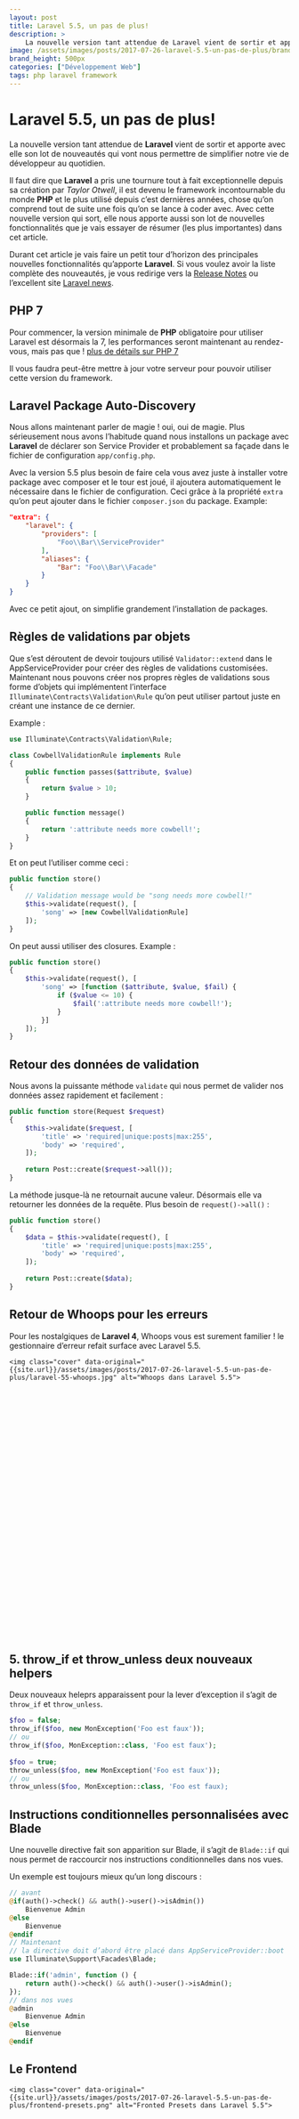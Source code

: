 ```yaml
---
layout: post
title: Laravel 5.5, un pas de plus!
description: >
    La nouvelle version tant attendue de Laravel vient de sortir et apporte avec elle son lot de nouveautés qui vont nous permettre de simplifier notre vie de développeur au quotidien.
image: /assets/images/posts/2017-07-26-laravel-5.5-un-pas-de-plus/brand.png
brand_height: 500px
categories: ["Développement Web"]
tags: php laravel framework
---
```

# Laravel 5.5, un pas de plus!

La nouvelle version tant attendue de **Laravel** vient de sortir et apporte avec elle son lot de nouveautés qui vont nous permettre de simplifier notre vie de développeur au quotidien.

Il faut dire que **Laravel** a pris une tournure tout à fait exceptionnelle depuis sa création par *Taylor Otwell*, il est devenu le framework incontournable du monde **PHP** et le plus utilisé depuis c’est dernières années, chose qu’on comprend tout de suite une fois qu’on se lance à coder avec.
Avec cette nouvelle version qui sort, elle nous apporte aussi son lot de nouvelles fonctionnalités que je vais essayer de résumer (les plus importantes) dans cet article.

Durant cet article je vais faire un petit tour d’horizon des principales nouvelles fonctionnalités qu’apporte **Laravel**. Si vous voulez avoir la liste complète des nouveautés, je vous redirige vers la [Release Notes](https://laravel.com/docs/5.5/releases) ou l’excellent site [Laravel news](https://laravel-news.com/category/laravel-5.5).

## PHP 7

Pour commencer, la version minimale de **PHP** obligatoire pour utiliser Laravel est désormais la 7, les performances seront maintenant au rendez-vous, mais pas que ! [plus de détails sur PHP 7](http://php.net/ChangeLog-7.php)

Il vous faudra peut-être mettre à jour votre serveur pour pouvoir utiliser cette version du framework.

## Laravel Package Auto-Discovery
Nous allons maintenant parler de magie ! oui, oui de magie. Plus sérieusement nous avons l’habitude quand nous installons un package avec **Laravel** de déclarer son Service Provider et probablement sa façade dans le fichier de configuration `app/config.php`.

Avec la version 5.5 plus besoin de faire cela vous avez juste à installer votre package avec composer et le tour est joué, il ajoutera automatiquement le nécessaire dans le fichier de configuration.
Ceci grâce à la propriété `extra` qu’on peut ajouter dans le fichier `composer.json` du package. 
Example:
``` json
"extra": {
    "laravel": {
        "providers": [
            "Foo\\Bar\\ServiceProvider"
        ],
        "aliases": {
            "Bar": "Foo\\Bar\\Facade"
        }
    }
}

```
Avec ce petit ajout, on simplifie grandement l’installation de packages.

## Règles de validations par objets
Que s’est déroutent de devoir toujours utilisé `Validator::extend` dans le AppServiceProvider pour créer des règles de validations customisées. Maintenant nous pouvons créer nos propres règles de validations sous forme d’objets qui implémentent l’interface `Illuminate\Contracts\Validation\Rule` qu’on peut utiliser partout juste en créant une instance de ce dernier.

Example :
```php
use Illuminate\Contracts\Validation\Rule;

class CowbellValidationRule implements Rule
{
    public function passes($attribute, $value)
    {
        return $value > 10;
    }

    public function message()
    {
        return ':attribute needs more cowbell!';
    }
}
```
Et on peut l’utiliser comme ceci :
```php
public function store()
{
    // Validation message would be "song needs more cowbell!"
    $this->validate(request(), [
        'song' => [new CowbellValidationRule]
    ]);
}
```

On peut aussi utiliser des closures. Example :

```php
public function store()
{
    $this->validate(request(), [
        'song' => [function ($attribute, $value, $fail) {
            if ($value <= 10) {
                $fail(':attribute needs more cowbell!');
            }
        }]
    ]);
}
```

## Retour des données de validation
Nous avons la puissante méthode `validate` qui nous permet de valider nos données assez rapidement et facilement : 
```php
public function store(Request $request)
{
    $this->validate($request, [
        'title' => 'required|unique:posts|max:255',
        'body' => 'required',
    ]);
 
    return Post::create($request->all());
}
```

La méthode jusque-là ne retournait aucune valeur. Désormais elle va retourner les données de la requête. Plus besoin de `request()->all()` :
``` php
public function store()
{
    $data = $this->validate(request(), [
        'title' => 'required|unique:posts|max:255',
        'body' => 'required',
    ]);
 
    return Post::create($data);
}
```
## Retour de Whoops pour les erreurs
Pour les nostalgiques de **Laravel 4**, Whoops vous est surement familier ! le gestionnaire d’erreur refait surface avec Laravel 5.5.

<div class="embed-responsive" style="height: 500px">

    <img class="cover" data-original="{{site.url}}/assets/images/posts/2017-07-26-laravel-5.5-un-pas-de-plus/laravel-55-whoops.jpg" alt="Whoops dans Laravel 5.5">

</div>

## 5.	throw_if et throw_unless deux nouveaux helpers
Deux nouveaux heleprs apparaissent pour la lever d’exception il s’agit de `throw_if` et `throw_unless`.
```php
$foo = false;
throw_if($foo, new MonException('Foo est faux'));
// ou
throw_if($foo, MonException::class, 'Foo est faux');
 
$foo = true;
throw_unless($foo, new MonException('Foo est faux'));
// ou
throw_unless($foo, MonException::class, 'Foo est faux);
```
## Instructions conditionnelles personnalisées avec Blade
Une nouvelle directive fait son apparition sur Blade, il s’agit de `Blade::if` qui nous permet de raccourcir nos instructions conditionnelles dans nos vues.

Un exemple est toujours mieux qu’un long discours : 
```php
// avant
@if(auth()->check() && auth()->user()->isAdmin())
	Bienvenue Admin
@else
	Bienvenue
@endif
// Maintenant
// la directive doit d’abord être placé dans AppServiceProvider::boot
use Illuminate\Support\Facades\Blade;

Blade::if('admin', function () {
    return auth()->check() && auth()->user()->isAdmin();
});
// dans nos vues
@admin
	Bienvenue Admin
@else
	Bienvenue
@endif
```
## Le Frontend
<div class="embed-responsive" style="height: 500px">

    <img class="cover" data-original="{{site.url}}/assets/images/posts/2017-07-26-laravel-5.5-un-pas-de-plus/frontend-presets.png" alt="Fronted Presets dans Laravel 5.5">

</div>

Nous avons l’habitude d’avoir Vue.js et Bootstrap installer par défaut dans Laravel, et pour les changer et/ou les supprimer fallait faire sa à la main.

Maintenant Laravel inclus la nouvelle commande `preset` dans sa console Artisan qui nous permet de changer rapidement de framework Fronted.

ainsi pour utiliser React à la place de Vue :
```bash 
>> php artisan preset react
```

Si vous voulez supprimer tout et ne pas utiliser de framework Fronted : 
```bash
>> php artisan preset none
```

## Nouvelle commande `migrate:fresh` pour les migrations

<div class="embed-responsive" style="height: 500px">

    <img class="cover" data-original="{{site.url}}/assets/images/posts/2017-07-26-laravel-5.5-un-pas-de-plus/migrate-fresh.jpg" alt="migrate:fresh methode dans Laravel 5.5">

</div>

On est souvent amené à utilise la commande `migrate:refresh` qui permet d’exécuter respectivement les méthodes `down` et ensuite `up` des fichiers de migrations, dans la plupart des cas sa nous permet de revenir à zéro pour repartir sur une base de données vide.

Avec la commande `migrate:fresh` plus besoin de méthode `down`, les tables sont purement et simplement supprimées et les migrations relancées.

``` bash
>> php artisan migrate:fresh

Dropped all tables successfully.
Migration table created successfully.
Migrating: 2014_10_12_000000_create_users_table
Migrated:  2014_10_12_000000_create_users_table
Migrating: 2014_10_12_100000_create_password_resets_table
Migrated:  2014_10_12_100000_create_password_resets_table
```

## Du renouveau pour la `vendor:publish`
Voilà une commande qui agace, parce qu’elle publie tout ce qu’elle trouve même si on en a pas forcément besoin !

Maintenant quand vous utiliserez cette commande sans préciser de provider vous aurez la liste de tous les providers et vous pourrez choisir celui que vous voulez !

<div class="embed-responsive" style="height: 500px">

    <img class="cover" data-original="{{site.url}}/assets/images/posts/2017-07-26-laravel-5.5-un-pas-de-plus/vendor-publish.gif" alt="Vendor:publish dans Laravel 5.5">

</div>

# Conclusion
Voilà la version 5.5 de Laravel nous apporte encore des nouveautés pour nous simplifier d’avantages le développement et se concentrer sur l’essentiel !

Je rappelle que je n’ai pas traité toutes les nouveautés proposées, pour pouvoir accéder à l’ensemble voici quelque site [Release Notes](https://laravel.com/docs/5.5/releases) ou l’excellent site [Laravel news](https://laravel-news.com/category/laravel-5.5).

